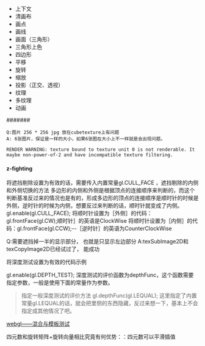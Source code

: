 #

- 上下文
- 清画布
- 画点
- 画线
- 画面（三角形）
- 三角形上色
- 四边形
- 平移
- 旋转
- 缩放
- 投影（正交、透视）
- 纹理
- 多纹理
- 动画


#######

```
Q:图片 256 * 256 jpg 放在cubetexture上有问题
A: 6张图片，保证是一样的大小，如果6张图在大小上不一样就是会出现问题。

RENDER WARNING: texture bound to texture unit 0 is not renderable. It maybe non-power-of-2 and have incompatible texture filtering.

```

#### z-fighting


将遮挡剔除设置为有效的话，需要传入内置常量gl.CULL_FACE ，遮挡剔除的内侧和外侧切换的方法
多边形的内侧和外侧是根据顶点的连接顺序来判断的，而这个判断基准反过来的情况也是有的，形成多边形的顶点的连接顺序是顺时针的时候是外侧，逆时针的时候为内侧，想要反过来判断的话，顺时针就变成了内侧。
gl.enable(gl.CULL_FACE);
将顺时针设置为［外侧］的代码：gl.frontFace(gl.CW);顺时针］的英语是ClockWise
将顺时针设置为［内侧］的代码：gl.frontFace(gl.CCW);--［逆时针］的英语为CounterClockWise

Q:需要遮挡掉一半的显示部分， 也就是只显示左边部分
A:texSubImage2D和texCopyImage2D已经试过了， 能成功


将深度测试设置为有效的代码示例


gl.enable(gl.DEPTH_TEST);
深度测试的评价函数为depthFunc，这个函数需要指定参数，一般是使用下面的常量作为参数。
>指定一般深度测试的评价方法
gl.depthFunc(gl.LEQUAL);
这里指定了内置常量gl.LEQUAL的话，就会把里侧的东西隐藏，反过来想一下，基本上不会指定成其他情况了吧。


[webgl——混合与模板测试](https://blog.csdn.net/srk19960903/article/details/73928426?utm_source=blogxgwz2)
[](https://blog.csdn.net/u014767384/article/details/81810304)
[](http://blog.sina.com.cn/s/blog_6e159df70102xa67.html)


四元数和旋转矩阵+旋转向量相比究竟有何优势：：四元数可以平滑插值